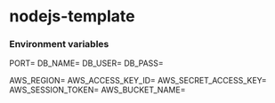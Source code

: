 # nodejs-template

### Environment variables
PORT=
DB_NAME=
DB_USER=
DB_PASS=

AWS_REGION=
AWS_ACCESS_KEY_ID=
AWS_SECRET_ACCESS_KEY=
AWS_SESSION_TOKEN=
AWS_BUCKET_NAME=

